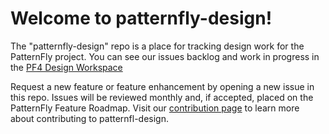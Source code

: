 Welcome to patternfly-design!
=============================

The "patternfly-design" repo is a place for tracking design work for the PatternFly project. You can see our issues backlog and work in progress in the [PF4 Design Workspace](https://app.zenhub.com/workspaces/pf4-design-workspace-5b2142ff9499cb7cdaf1e632/board?repos=39903854,61041252&showPRs=false&showClosed=false&showLabels=false&showEpics=false)

Request a new feature or feature enhancement by opening a new issue in this repo. Issues will be reviewed monthly and, if accepted, placed on the PatternFly Feature Roadmap. Visit our [contribution page](https://www.patternfly.org/v4/contribute/designers) to learn more about contributing to patternfl-design.
